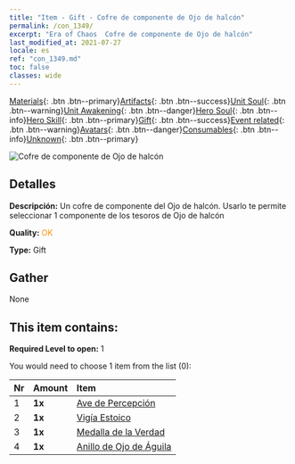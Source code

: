 ```yaml
---
title: "Item - Gift - Cofre de componente de Ojo de halcón"
permalink: /con_1349/
excerpt: "Era of Chaos  Cofre de componente de Ojo de halcón"
last_modified_at: 2021-07-27
locale: es
ref: "con_1349.md"
toc: false
classes: wide
---
```

 [Materials](/ItemsES/){: .btn .btn--primary}[Artifacts](/ItemsES/Artifacts/){: .btn .btn--success}[Unit Soul](/ItemsES/UnitSoul/){: .btn .btn--warning}[Unit Awakening](/ItemsES/UnitAwakening/){: .btn .btn--danger}[Hero Soul](/ItemsES/HeroSoul/){: .btn .btn--info}[Hero Skill](/ItemsES/HeroSkill/){: .btn .btn--primary}[Gift](/ItemsES/Gift/){: .btn .btn--success}[Event related](/ItemsES/Events/){: .btn .btn--warning}[Avatars](/ItemsES/Avatars/){: .btn .btn--danger}[Consumables](/ItemsES/Consumables/){: .btn .btn--info}[Unknown](/ItemsES/Unknown/){: .btn .btn--primary}

 ![Cofre de componente de Ojo de halcón](/images/t/i_906026.png)

## Detalles
 **Descripción:** Un cofre de componente del Ojo de halcón. Usarlo te permite seleccionar 1 componente de los tesoros de Ojo de halcón

 **Quality:** <span style="color: #FF8C00">OK</span>

 **Type:** Gift

## Gather

  None

## This item contains:

 **Required Level to open:** 1

 You would need to choose 1 item from the list (0):

  | Nr | Amount |     Item    |
  |:---|:-------|:------------|
  | 1 |  **1x** | [Ave de Percepción](/ItemsES/art_132/) |  | 
  | 2 |  **1x** | [Vigía Estoico](/ItemsES/art_133/) |  | 
  | 3 |  **1x** | [Medalla de la Verdad](/ItemsES/art_134/) |  | 
  | 4 |  **1x** | [Anillo de Ojo de Águila](/ItemsES/art_135/) |  | 
